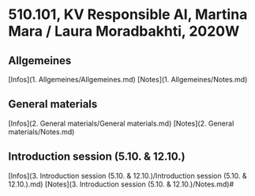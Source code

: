# 510.101, KV Responsible AI, Martina Mara / Laura Moradbakhti, 2020W

## Allgemeines
[Infos](1. Allgemeines/Allgemeines.md)
[Notes](1. Allgemeines/Notes.md)

## General materials
[Infos](2. General materials/General materials.md)
[Notes](2. General materials/Notes.md)

## Introduction session (5.10. & 12.10.)
[Infos](3. Introduction session (5.10. & 12.10.)/Introduction session (5.10. & 12.10.).md)
[Notes](3. Introduction session (5.10. & 12.10.)/Notes.md)#